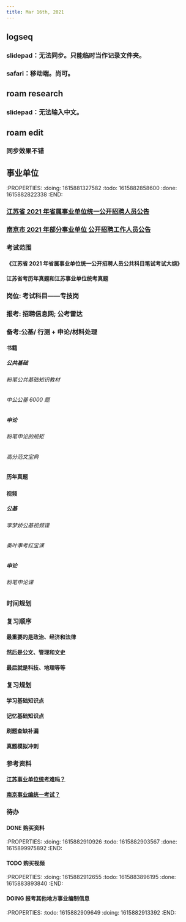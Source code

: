 ```yaml
---
title: Mar 16th, 2021
---
```


## logseq
### slidepad：无法同步。只能临时当作记录文件夹。
### safari：移动端。尚可。
## roam research
### slidepad：无法输入中文。
## roam edit
### 同步效果不错
## 事业单位
:PROPERTIES:
:doing: 1615881327582
:todo: 1615882858600
:done: 1615882822338
:END:
### [江苏省 2021 年省属事业单位统一公开招聘人员公告](http://jshrss.jiangsu.gov.cn/art/2021/3/4/art_81707_9686725.html)
### [南京市 2021 年部分事业单位 公开招聘工作人员公告](http://fcj.nanjing.gov.cn/dtxx/tzgg/202103/t20210309_2842656.html)
### 考试范围
#### 《江苏省 2021 年省属事业单位统一公开招聘人员公共科目笔试考试大纲》
#### 江苏省考历年真题和江苏事业单位统考真题
### 岗位: 考试科目——专技岗
### 报考: 招聘信息网; 公考雷达
### 备考:公基/ 行测 + 申论/材料处理
#### 书籍
##### 公共基础
###### 粉笔公共基础知识教材
###### 中公公基 6000 题
##### 申论
###### 粉笔申论的规矩
###### 高分范文宝典
#### 历年真题
#####
#### 视频
##### 公基
###### 李梦娇公基视频课
###### 秦叶事考红宝课
##### 申论
###### 粉笔申论课
### 时间规划
### 复习顺序
#### 最重要的是政治、经济和法律
#### 然后是公文、管理和文史
#### 最后就是科技、地理等等
### 复习规划
#### 学习基础知识点
#### 记忆基础知识点
#### 刷题查缺补漏
#### 真题模拟冲刺
### 参考资料
#### [江苏事业单位统考难吗？](https://zhuanlan.zhihu.com/p/105242336)
#### [南京事业编统一考试？](https://www.zhihu.com/question/57352659/answer/1770928912)
### 待办
#### DONE 购买资料
:PROPERTIES:
:doing: 1615882910926
:todo: 1615882903567
:done: 1615899975892
:END:
#### TODO 购买视频
:PROPERTIES:
:doing: 1615882912655
:todo: 1615883896195
:done: 1615883893840
:END:
#### DOING 报考其他地方事业编制信息
:PROPERTIES:
:todo: 1615882909649
:doing: 1615882913392
:END:
